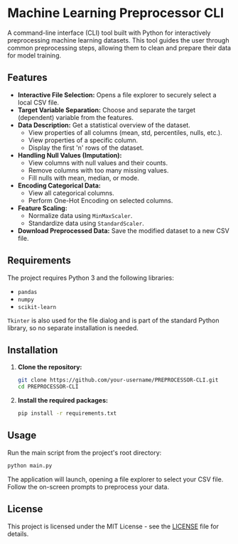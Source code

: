 # Machine Learning Preprocessor CLI

A command-line interface (CLI) tool built with Python for interactively preprocessing machine learning datasets. This tool guides the user through common preprocessing steps, allowing them to clean and prepare their data for model training.

## Features

- **Interactive File Selection:** Opens a file explorer to securely select a local CSV file.
- **Target Variable Separation:** Choose and separate the target (dependent) variable from the features.
- **Data Description:** Get a statistical overview of the dataset.
  - View properties of all columns (mean, std, percentiles, nulls, etc.).
  - View properties of a specific column.
  - Display the first 'n' rows of the dataset.
- **Handling Null Values (Imputation):**
  - View columns with null values and their counts.
  - Remove columns with too many missing values.
  - Fill nulls with mean, median, or mode.
- **Encoding Categorical Data:**
  - View all categorical columns.
  - Perform One-Hot Encoding on selected columns.
- **Feature Scaling:**
  - Normalize data using `MinMaxScaler`.
  - Standardize data using `StandardScaler`.
- **Download Preprocessed Data:** Save the modified dataset to a new CSV file.

## Requirements

The project requires Python 3 and the following libraries:

- `pandas`
- `numpy`
- `scikit-learn`

`Tkinter` is also used for the file dialog and is part of the standard Python library, so no separate installation is needed.

## Installation

1.  **Clone the repository:**
    ```bash
    git clone https://github.com/your-username/PREPROCESSOR-CLI.git
    cd PREPROCESSOR-CLI
    ```

2.  **Install the required packages:**
    ```bash
    pip install -r requirements.txt
    ```

## Usage

Run the main script from the project's root directory:

```bash
python main.py
```

The application will launch, opening a file explorer to select your CSV file. Follow the on-screen prompts to preprocess your data.

## License

This project is licensed under the MIT License - see the [LICENSE](LICENSE) file for details. 